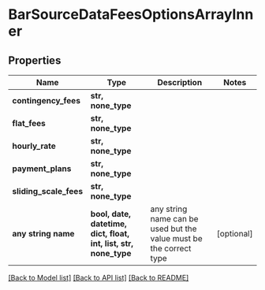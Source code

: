 # BarSourceDataFeesOptionsArrayInner


## Properties
Name | Type | Description | Notes
------------ | ------------- | ------------- | -------------
**contingency_fees** | **str, none_type** |  | 
**flat_fees** | **str, none_type** |  | 
**hourly_rate** | **str, none_type** |  | 
**payment_plans** | **str, none_type** |  | 
**sliding_scale_fees** | **str, none_type** |  | 
**any string name** | **bool, date, datetime, dict, float, int, list, str, none_type** | any string name can be used but the value must be the correct type | [optional]

[[Back to Model list]](../README.md#documentation-for-models) [[Back to API list]](../README.md#documentation-for-api-endpoints) [[Back to README]](../README.md)


